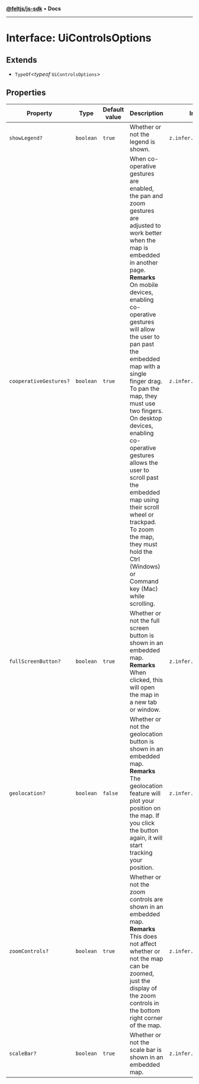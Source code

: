 [**@feltjs/js-sdk**](../../README.md) • **Docs**

***

# Interface: UiControlsOptions

## Extends

- `TypeOf`\<*typeof* `UiControlsOptions`\>

## Properties

| Property | Type | Default value | Description | Inherited from |
| ------ | ------ | ------ | ------ | ------ |
| `showLegend?` | `boolean` | `true` | Whether or not the legend is shown. | `z.infer.showLegend` |
| `cooperativeGestures?` | `boolean` | `true` | When co-operative gestures are enabled, the pan and zoom gestures are adjusted to work better when the map is embedded in another page. **Remarks** On mobile devices, enabling co-operative gestures will allow the user to pan past the embedded map with a single finger drag. To pan the map, they must use two fingers. On desktop devices, enabling co-operative gestures allows the user to scroll past the embedded map using their scroll wheel or trackpad. To zoom the map, they must hold the Ctrl (Windows) or Command key (Mac) while scrolling. | `z.infer.cooperativeGestures` |
| `fullScreenButton?` | `boolean` | `true` | Whether or not the full screen button is shown in an embedded map. **Remarks** When clicked, this will open the map in a new tab or window. | `z.infer.fullScreenButton` |
| `geolocation?` | `boolean` | `false` | Whether or not the geolocation button is shown in an embedded map. **Remarks** The geolocation feature will plot your position on the map. If you click the button again, it will start tracking your position. | `z.infer.geolocation` |
| `zoomControls?` | `boolean` | `true` | Whether or not the zoom controls are shown in an embedded map. **Remarks** This does not affect whether or not the map can be zoomed, just the display of the zoom controls in the bottom right corner of the map. | `z.infer.zoomControls` |
| `scaleBar?` | `boolean` | `true` | Whether or not the scale bar is shown in an embedded map. | `z.infer.scaleBar` |
